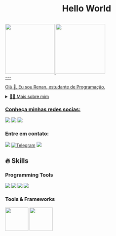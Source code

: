 <!--título-->
<div id="user-content-toc">
  <ul align="center">
    <summary><h1 style="display: inline-block">Hello World</h1></summary>
</div>

<div>
<a href="https://github.com/seu-usuário-aqui">
<img loading="lazy" height="160em" src="https://github-readme-stats.vercel.app/api/top-langs/?username=Nanbispo&layout=compact&langs_count=7&theme=dracula"/>
<img loading="lazy" height="160em" src="https://github-readme-stats.vercel.app/api?username=Nanbispo&show_icons=true&theme=dracula&include_all_commits=true&count_private=true"/>
</div>
---
<p>
  Olá 👋, Eu sou Renan, estudante de Programação.
</p>

<!-- Dropdown -->
<details>
  <summary>👨‍💻 Mais sobre mim</summary>
  - 💬 Tenho 18 anos, estudo programação mobile nativo, minhas habilidades em desenvolvimento são: Android, Kotlin, Java, Jackpack Compose e Firebase.
</details>
<!-- Links -->

### Conheça minhas redes socias:  
  <a href="https://www.instagram.com/nanbispo_/" target="_blank"><img loading="lazy" src="https://img.shields.io/badge/-Instagram-%23E4405F?style=for-the-badge&logo=instagram&logoColor=white" target="_blank"></a>
  <a href="https://www.linkedin.com/in/renan-de-jesus-bispo-78a576243/" target="_blank"><img loading="lazy" src="https://img.shields.io/badge/-LinkedIn-%230077B5?style=for-the-badge&logo=linkedin&logoColor=white" target="_blank"></a>
  <a href="https://twitter.com/RenanBispo07" target="_blank"><img loading="lazy" src="https://img.shields.io/badge/-X-%230077B5?style=for-the-badge&logo=X&logoColor=white" target="_blank"></a>

### Entre em contato:
  <a href="https://discord.com/channels/.renanbispo" target="_blank"><img loading="lazy" src="https://img.shields.io/badge/-Discord-1E0BFF?style=for-the-badge&logo=discord&logoColor=white" target="_blank"></a>
  [![Telegram](https://img.shields.io/badge/Telegram-fff?style=for-the-badge&logo=telegram&logoColor=2CA5E0)](https://t.me/RenanBispo)
  <a href = "mailto:renanjesusbispo@gmail.com"><img loading="lazy" src="https://img.shields.io/badge/Gmail-D14836?style=for-the-badge&logo=gmail&logoColor=white" target="_blank"></a>


## 🔥 Skills
<!-- Skills: Programming Languages -->
  <div>
    <h3>Programming Tools</h3>
    <a target="_blank"><img loading="lazy" src="https://img.shields.io/badge/-Kotlin-6959CD?style=for-the-badge&logo=Kotlin&logoColor=white" target="_blank"></a>
    <a target="_blank"><img loading="lazy" src="https://img.shields.io/badge/-Java-FF6347?style=for-the-badge&logo=javalenguage&logoColor=white" target="_blank"></a>
    <a target="_blank"><img loading="lazy" src="https://img.shields.io/badge/-Compose-8FBC8F?style=for-the-badge&logo=Jetpackcompose&logoColor=white" target="_blank"></a>
    <a target="_blank"><img loading="lazy" src="https://img.shields.io/badge/-Android-00FA9A?style=for-the-badge&logo=Android&logoColor=white" target="_blank"></a>
  </div>
  
  <!-- Skills: Tools & Frameworks -->
  <div>
    <h3>Tools & Frameworks</h3>
    <img src="https://cdn.jsdelivr.net/gh/devicons/devicon/icons/androidstudio/androidstudio-original-wordmark.svg" height="75" width="75"/>
    <img src="https://cdn.jsdelivr.net/gh/devicons/devicon/icons/git/git-original-wordmark.svg" height="75" width="75"/>
  </div>
  
 
